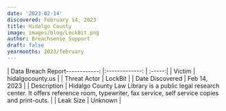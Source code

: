 ```yaml
---
date: '2023-02-14'
discovered: February 14, 2023
title: Hidalgo County
image: images/blog/LockBit.png
author: Breachsense Support
draft: false
yearmonths: 2023/february
---
```


| Data Breach Report------------:     |:-------------:    | :-----:|
| Victim      | hidalgocounty.us      | 
| Threat Actor      | LockBit      | 
| Date Discovered      | Feb 14, 2023      | 
| Description      | Hidalgo County Law Library is a public legal research center. It offers reference room, typewriter, fax service, self service copies and print-outs.      | 
| Leak Size      | Unknown      | 

